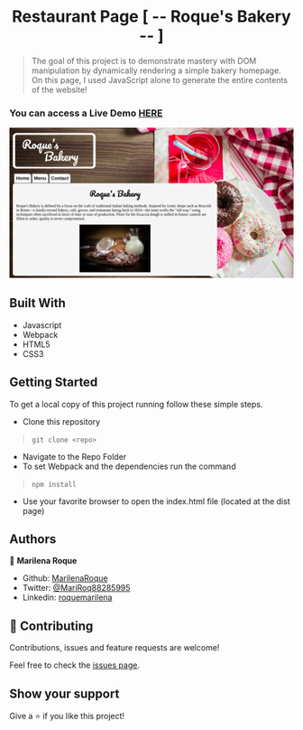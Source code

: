 <h1 align="center">Restaurant Page [ -- Roque's Bakery -- ]</h1>


> The goal of this project is to demonstrate mastery with DOM manipulation by dynamically rendering a simple bakery homepage. On this page, I used JavaScript alone to generate the entire contents of the website!


### You can access a Live Demo [HERE](https://raw.githack.com/MarilenaRoque/restaurantPage/feature/webpage/dist/index.html)

![Screenshot](./src/images/screenshot.png)



## Built With

- Javascript
- Webpack
- HTML5
- CSS3


## Getting Started

To get a local copy of this project running follow these simple steps.

- Clone this repository
 > `git clone <repo>`
- Navigate to the Repo Folder
- To set Webpack and the dependencies run the command
> `npm install`
- Use your favorite browser to open the index.html file (located at the dist page)


## Authors

👤 **Marilena Roque**

- Github: [MarilenaRoque](https://github.com/MarilenaRoque)
- Twitter: [@MariRoq88285995](https://twitter.com/MariRoq88285995)
- Linkedin: [roquemarilena](https://www.linkedin.com/in/roquemarilena/)


## 🤝 Contributing

Contributions, issues and feature requests are welcome!

Feel free to check the [issues page](issues/).


## Show your support

Give a ⭐️ if you like this project!